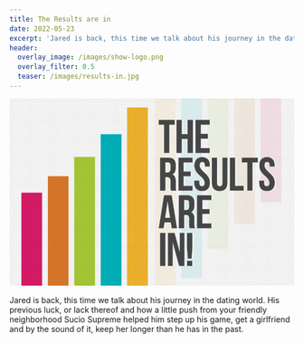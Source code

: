 ```yaml
---
title: The Results are in
date: 2022-05-23
excerpt: 'Jared is back, this time we talk about his journey in the dating world.'
header:
  overlay_image: /images/show-logo.png
  overlay_filter: 0.5
  teaser: /images/results-in.jpg
---
```

![cover](/images/results-in.jpg)

<!--<iframe src='https://open.spotify.com/embed/episode/2f2MgrLPrYuGKlsge3gcGp' width='80%' height='232' frameborder='0' allowtransparency='true' allow='encrypted-media'></iframe>-->

Jared is back, this time we talk about his journey in the dating world. His previous luck, or lack thereof and how a little push from your friendly neighborhood Sucio Supreme helped him step up his game, get a girlfriend and by the sound of it, keep her longer than he has in the past.
